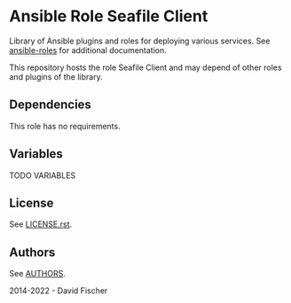 # Ansible Role Seafile Client

Library of Ansible plugins and roles for deploying various services.
See [ansible-roles](https://github.com/davidfischer-ch/ansible-roles) for additional documentation.

This repository hosts the role Seafile Client and may depend of other roles and plugins of the library.

## Dependencies

This role has no requirements.

## Variables

TODO VARIABLES

## License

See [LICENSE.rst](LICENSE.rst).

## Authors

See [AUTHORS](AUTHORS).

2014-2022 - David Fischer
